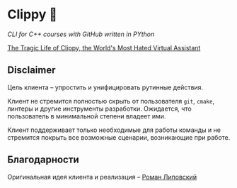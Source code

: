 # Clippy 📎

_CLI for C++ courses with GitHub written in PYthon_

[The Tragic Life of Clippy, the World's Most Hated Virtual Assistant](https://www.mentalfloss.com/article/504767/tragic-life-clippy-worlds-most-hated-virtual-assistant)

## Disclaimer

Цель клиента – упростить и унифицировать рутинные действия.

Клиент не стремится полностью скрыть от пользователя `git`, `cmake`, линтеры и другие инструменты разработки. Ожидается, что пользователь в минимальной степени владеет ими.

Клиент поддерживает только необходимые для работы команды и не стремится покрыть все возможные сценарии, возникающие при работе.

## Благодарности

Оригинальная идея клиента и реализация – [Роман Липовский](https://gitlab.com/Lipovsky)


